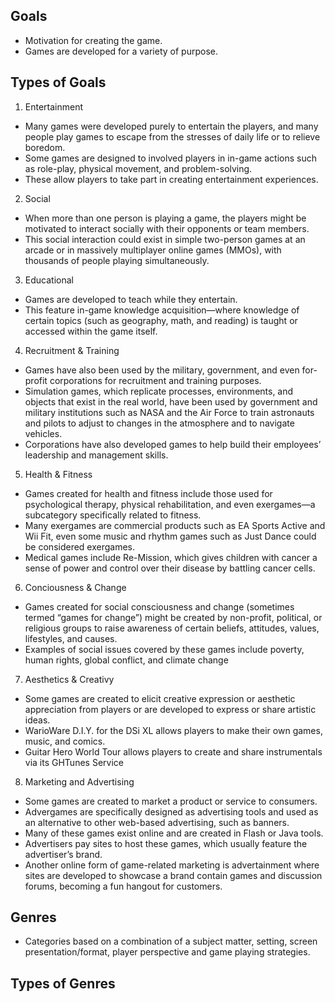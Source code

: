 ## Goals
- Motivation for creating the game.
- Games are developed for a variety of purpose.

## Types of Goals
1. Entertainment
 - Many games were developed purely to entertain the players, and many people play games to escape from the stresses of daily life or to relieve boredom.
 - Some games are designed to involved players in in-game actions such as role-play, physical movement, and problem-solving.
 - These allow players to take part in creating entertainment experiences.
2. Social
 -  When more than one person is playing a game, the players might be motivated to interact socially with their opponents or team members.
 -  This social interaction could exist in simple two-person games at an arcade or in massively multiplayer online games (MMOs), with thousands of people playing simultaneously.
3. Educational
 - Games are developed to teach while they entertain.
 - This feature in-game knowledge acquisition—where knowledge of certain topics (such as geography, math, and reading) is taught or accessed within the game itself.
4. Recruitment & Training
 - Games have also been used by the military, government, and even for-profit corporations for recruitment and training purposes.
 - Simulation games, which replicate processes, environments, and objects that exist in the real world, have been used by government and military institutions such as NASA and the Air Force to train astronauts and pilots to adjust to changes in the atmosphere and to navigate vehicles.
 - Corporations have also developed games to help build their employees’ leadership and management skills.
5. Health & Fitness
 - Games created for health and fitness include those used for psychological therapy, physical rehabilitation, and even exergames—a subcategory specifically related to fitness.
 - Many exergames are commercial products such as EA Sports Active and Wii Fit, even some music and rhythm games such as Just Dance could be considered exergames.
 - Medical games include Re-Mission, which gives children with cancer a sense of power and control over their disease by battling cancer cells.
6. Conciousness & Change
 - Games created for social consciousness and change (sometimes termed “games for change”) might be created by non-profit, political, or religious groups to raise awareness of certain beliefs, attitudes, values, lifestyles, and causes.
 - Examples of social issues covered by these games include poverty, human rights, global conflict, and climate change
7. Aesthetics & Creativy
 - Some games are created to elicit creative expression or aesthetic appreciation from players or are developed to express or share artistic ideas.
 - WarioWare D.I.Y. for the DSi XL allows players to make their own games, music, and comics.
 - Guitar Hero World Tour allows players to create and share instrumentals via its GHTunes Service
8. Marketing and Advertising
 - Some games are created to market a product or service to consumers.
 - Advergames are specifically designed as advertising tools and used as an alternative to other web-based advertising, such as banners.
 - Many of these games exist online and are created in Flash or Java tools.
 - Advertisers pay sites to host these games, which usually feature the advertiser’s brand.
 - Another online form of game-related marketing is advertainment where sites are developed to showcase a brand contain games and discussion forums, becoming a fun hangout for customers.

## Genres
- Categories based on a combination of a subject matter, setting, screen presentation/format, player perspective and game playing strategies.

## Types of Genres
